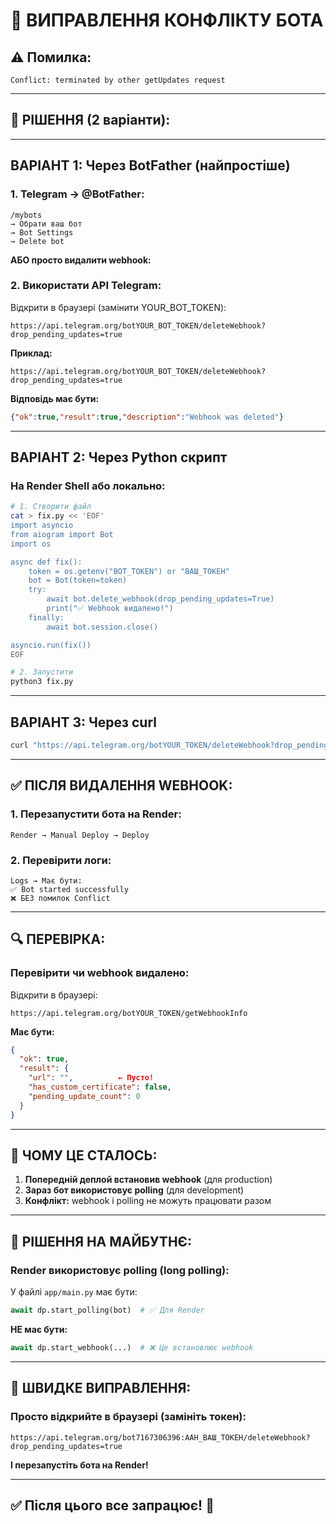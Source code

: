 # 🔧 ВИПРАВЛЕННЯ КОНФЛІКТУ БОТА

## ⚠️ Помилка:
```
Conflict: terminated by other getUpdates request
```

---

## 🎯 **РІШЕННЯ (2 варіанти):**

---

## **ВАРІАНТ 1: Через BotFather (найпростіше)**

### **1. Telegram → @BotFather:**

```
/mybots
→ Обрати ваш бот
→ Bot Settings
→ Delete bot
```

**АБО просто видалити webhook:**

### **2. Використати API Telegram:**

Відкрити в браузері (замінити YOUR_BOT_TOKEN):

```
https://api.telegram.org/botYOUR_BOT_TOKEN/deleteWebhook?drop_pending_updates=true
```

**Приклад:**
```
https://api.telegram.org/botYOUR_BOT_TOKEN/deleteWebhook?drop_pending_updates=true
```

**Відповідь має бути:**
```json
{"ok":true,"result":true,"description":"Webhook was deleted"}
```

---

## **ВАРІАНТ 2: Через Python скрипт**

### **На Render Shell або локально:**

```bash
# 1. Створити файл
cat > fix.py << 'EOF'
import asyncio
from aiogram import Bot
import os

async def fix():
    token = os.getenv("BOT_TOKEN") or "ВАШ_ТОКЕН"
    bot = Bot(token=token)
    try:
        await bot.delete_webhook(drop_pending_updates=True)
        print("✅ Webhook видалено!")
    finally:
        await bot.session.close()

asyncio.run(fix())
EOF

# 2. Запустити
python3 fix.py
```

---

## **ВАРІАНТ 3: Через curl**

```bash
curl "https://api.telegram.org/botYOUR_TOKEN/deleteWebhook?drop_pending_updates=true"
```

---

## ✅ **ПІСЛЯ ВИДАЛЕННЯ WEBHOOK:**

### **1. Перезапустити бота на Render:**

```
Render → Manual Deploy → Deploy
```

### **2. Перевірити логи:**

```
Logs → Має бути:
✅ Bot started successfully
❌ БЕЗ помилок Conflict
```

---

## 🔍 **ПЕРЕВІРКА:**

### **Перевірити чи webhook видалено:**

Відкрити в браузері:
```
https://api.telegram.org/botYOUR_TOKEN/getWebhookInfo
```

**Має бути:**
```json
{
  "ok": true,
  "result": {
    "url": "",          ← Пусто!
    "has_custom_certificate": false,
    "pending_update_count": 0
  }
}
```

---

## 🎯 **ЧОМУ ЦЕ СТАЛОСЬ:**

1. **Попередній деплой встановив webhook** (для production)
2. **Зараз бот використовує polling** (для development)
3. **Конфлікт:** webhook і polling не можуть працювати разом

---

## 🚀 **РІШЕННЯ НА МАЙБУТНЄ:**

### **Render використовує polling (long polling):**

У файлі `app/main.py` має бути:
```python
await dp.start_polling(bot)  # ✅ Для Render
```

**НЕ має бути:**
```python
await dp.start_webhook(...)  # ❌ Це встановлює webhook
```

---

## 📝 **ШВИДКЕ ВИПРАВЛЕННЯ:**

### **Просто відкрийте в браузері (замініть токен):**

```
https://api.telegram.org/bot7167306396:AAH_ВАШ_ТОКЕН/deleteWebhook?drop_pending_updates=true
```

**І перезапустіть бота на Render!**

---

## ✅ **Після цього все запрацює!** 🚀
